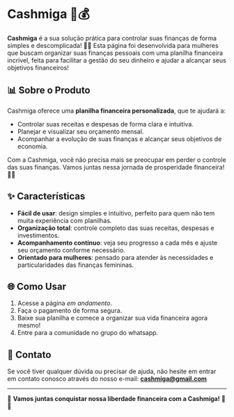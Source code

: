 # Cashmiga 🐷💰

**Cashmiga** é a sua solução prática para controlar suas finanças de forma simples e descomplicada! 🌸💖 Esta página foi desenvolvida para mulheres que buscam organizar suas finanças pessoais com uma planilha financeira incrível, feita para facilitar a gestão do seu dinheiro e ajudar a alcançar seus objetivos financeiros!

## 📊 Sobre o Produto

Cashmiga oferece uma **planilha financeira personalizada**, que te ajudará a:

- Controlar suas receitas e despesas de forma clara e intuitiva.
- Planejar e visualizar seu orçamento mensal.
- Acompanhar a evolução de suas finanças e alcançar seus objetivos de economia.

Com a Cashmiga, você não precisa mais se preocupar em perder o controle das suas finanças. Vamos juntas nessa jornada de prosperidade financeira! 💪💸

## ✨ Características

- **Fácil de usar**: design simples e intuitivo, perfeito para quem não tem muita experiência com planilhas.
- **Organização total**: controle completo das suas receitas, despesas e investimentos.
- **Acompanhamento contínuo**: veja seu progresso a cada mês e ajuste seu orçamento conforme necessário.
- **Orientado para mulheres**: pensado para atender às necessidades e particularidades das finanças femininas.

## 🌐 Como Usar

1. Acesse a página *em andamento*.
2. Faça o pagamento de forma segura.
3. Baixe sua planilha e comece a organizar sua vida financeira agora mesmo!
4. Entre para a comunidade no grupo do whatsapp.

## 💬 Contato

Se você tiver qualquer dúvida ou precisar de ajuda, não hesite em entrar em contato conosco através do nosso e-mail: **cashmiga@gmail.com**

---

🚀 **Vamos juntas conquistar nossa liberdade financeira com a Cashmiga!** 🐷💵

